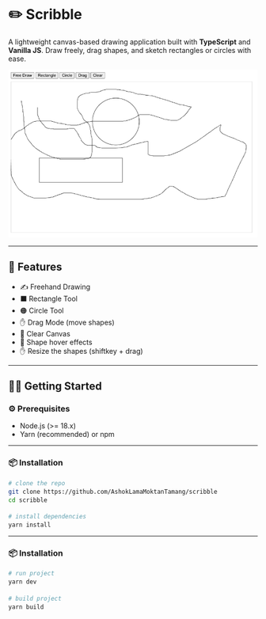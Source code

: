 # ✏️ Scribble

A lightweight canvas-based drawing application built with **TypeScript** and **Vanilla JS**. Draw freely, drag shapes, and sketch rectangles or circles with ease.

![Scribble App Preview](./assets/preview.png)

---

## 🚀 Features

- ✍️ Freehand Drawing
- ⬛ Rectangle Tool
- 🟠 Circle Tool
- ✋ Drag Mode (move shapes)
- 🧹 Clear Canvas
- 🎯 Shape hover effects
- ✋ Resize the shapes (shiftkey + drag)

---

## 🧑‍💻 Getting Started

### ⚙️ Prerequisites

- Node.js (>= 18.x)
- Yarn (recommended) or npm

---

### 📦 Installation

```bash
# clone the repo
git clone https://github.com/AshokLamaMoktanTamang/scribble
cd scribble

# install dependencies
yarn install
```

---

### 📦 Installation

```bash
# run project
yarn dev

# build project
yarn build
```